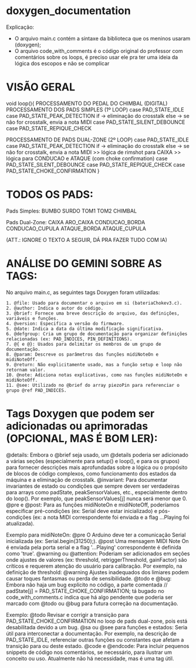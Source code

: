 # doxygen_documentation

Explicação:
- O arquivo main.c contém a sintaxe da biblioteca que os meninos usaram (doxygen);
- O arquivo code_with_comments é o código original do professor com comentários sobre os loops,
é preciso usar ele pra ter uma ideia da lógica dos escopos e não se complicar

# VISÃO GERAL
void loop(){
PROCESSAMENTO DO PEDAL DO CHIMBAL (DIGITAL)
PROCESSAMENTO DOS PADS SIMPLES (1º LOOP)
    case PAD_STATE_IDLE 
    case PAD_STATE_PEAK_DETECTION
        if -> eliminação do crosstalk
        else -> se não for crosstalk, envia a nota MIDI
    case PAD_STATE_SILENT_DEBOUNCE
    case PAD_STATE_REPIQUE_CHECK

PROCESSAMENTO DE PADS DUAL-ZONE (2º LOOP)
    case PAD_STATE_IDLE
    case PAD_STATE_PEAK_DETECTION
        if -> eliminação do crosstalk
        else -> se não for crosstalk, envia a nota MIDI
            >> lógica de rimshot para CAIXA
            >> lógica para CONDUCAO e ATAQUE (com choke confirmation)
    case PAD_STATE_SILENT_DEBOUNCE
    case PAD_STATE_REPIQUE_CHECK
    case PAD_STATE_CHOKE_CONFIRMATION
}

# TODOS OS PADS:
Pads Simples:
BUMBO
SURDO
TOM1
TOM2
CHIMBAL

Pads Dual-Zone:
CAIXA
ARO_CAIXA
CONDUCAO_BORDA
CONDUCAO_CUPULA
ATAQUE_BORDA
ATAQUE_CUPULA

(ATT.: IGNORE O TEXTO A SEGUIR, DÁ PRA FAZER TUDO COM IA)
# ANÁLISE DO GEMINI SOBRE AS TAGS:
No arquivo main.c, as seguintes tags Doxygen foram utilizadas:

    1. @file: Usado para documentar o arquivo em si (bateriaChokev3.c).
    2. @author: Indica o autor do código.
    3. @brief: Fornece uma breve descrição do arquivo, das definições, variáveis e funções.
    4. @version: Especifica a versão do firmware.
    5. @date: Indica a data da última modificação significativa.
    6. @defgroup: Cria um grupo de documentação para organizar definições relacionadas (ex: PAD_INDICES, PIN_DEFINITIONS).
    7. @{ e @}: Usados para delimitar os membros de um grupo de documentação.
    8. @param: Descreve os parâmetros das funções midiNoteOn e midiNoteOff.
    9. @return: Não explicitamente usado, mas a função setup e loop não retornam valor.
    10. @note: Adiciona notas explicativas, como nas funções midiNoteOn e midiNoteOff.
    11. @see: Utilizado no @brief do array piezoPin para referenciar o grupo @ref PAD_INDICES.

# Tags Doxygen que podem ser adicionadas ou aprimoradas (OPCIONAL, MAS É BOM LER):
@details: Embora o @brief seja usado, um @details poderia ser adicionado a várias seções (especialmente para setup() e loop(), e para os grupos) para fornecer descrições mais aprofundadas sobre a lógica ou o propósito de blocos de código complexos, como funcionamento dos estados da máquina e a eliminação de crosstalk.
@invariant: Para documentar invariantes de estado ou condições que sempre devem ser verdadeiras para arrays como padState, peakSensorValues, etc., especialmente dentro do loop(). Por exemplo, que peakSensorValues[j] nunca será menor que 0.
@pre e @post: Para as funções midiNoteOn e midiNoteOff, poderíamos especificar pré-condições (ex: Serial deve estar inicializado) e pós-condições (ex: a nota MIDI correspondente foi enviada e a flag ...Playing foi atualizada).

Exemplo para midiNoteOn:
    @pre O Arduino deve ter a comunicação Serial inicializada (ex: Serial.begin(31250);).
    @post Uma mensagem MIDI Note On é enviada pela porta serial e a flag '...Playing' correspondente é definida como 'true'.
    @warning ou @attention: Poderiam ser adicionados em seções onde ajustes de valores (ex: threshold, retriggerThreshold, gainFactor) são críticos e requerem atenção do usuário para calibração. Por exemplo, na definição de threshold:
    @warning Ajustes inadequados dos limiares podem causar toques fantasmas ou perda de sensibilidade.
    @todo e @bug: Embora não haja um bug explícito no código, a parte comentada // padState[j] = PAD_STATE_CHOKE_CONFIRMATION; tá bugado no code_with_comments.c indica que há algo pendente que poderia ser marcado com @todo ou @bug para futura correção na documentação.

Exemplo:
    @todo Revisar e corrigir a transição para PAD_STATE_CHOKE_CONFIRMATION no loop de pads dual-zone, pois está desabilitada devido a um bug.
    @sa ou @see para funções e estados: Seria útil para interconectar a documentação. Por exemplo, na descrição de PAD_STATE_IDLE, referenciar outras funções ou constantes que afetam a transição para ou deste estado.
    @code e @endcode: Para incluir pequenos snippets de código nos comentários, se necessário, para ilustrar um conceito ou uso. Atualmente não há necessidade, mas é uma tag útil.
